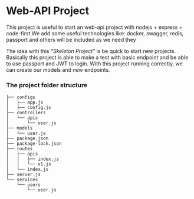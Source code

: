 # Web-API Project

This project is useful to start an web-api project with nodejs + express + code-first
We add some useful technologies like: docker, swagger, redis, passport and others will be included as we need they

The idea with this _"Skeleton Project"_ is be quick to start new projects.
Basically this project is able to make a test with basic endpoint and be able to use passport and JWT to login.
With this project running correctly, we can create our models and new endpoints.

### The project folder structure
```
├── configs
│   ├── app.js
│   ├── config.js
├── controllers
│   └── apis
│       └── user.js
├── models
│   └── user.js
├── package.json
├── package-lock.json
├── routes
│   ├── apis
│   │   ├── index.js
│   │   └── v1.js
│   └── index.js
├── server.js
└── services
    └── users
        └── user.js
```